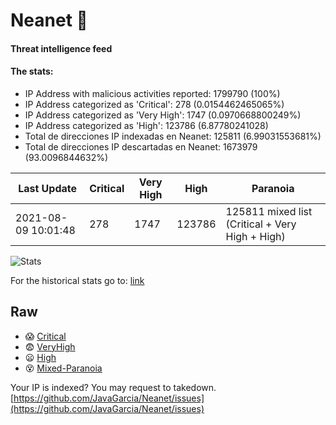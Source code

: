 # Neanet :hocho:
#### Threat intelligence feed
#### The stats:

- IP Address with malicious activities reported: 1799790 (100%)
- IP Address categorized as 'Critical':  278 (0.0154462465065%)
- IP Address categorized as 'Very High':  1747 (0.0970668800249%)
- IP Address categorized as 'High':  123786 (6.87780241028)
- Total de direcciones IP indexadas en Neanet:  125811 (6.99031553681%)
- Total de direcciones IP descartadas en Neanet:  1673979 (93.0096844632%)

| Last Update | Critical | Very High | High | Paranoia |
| --- | --- | --- | --- | --- |
| 2021-08-09 10:01:48 | 278 | 1747 | 123786 | 125811 mixed list (Critical + Very High + High)|

![Stats](https://docs.google.com/spreadsheets/d/e/2PACX-1vSnaNMIXVabIpDJjufMlzH7poXnshF3mgd8Is1g9ytUEzVsP5my4Trn8f-xkoLLQ38xpL3HtmUexLo6/pubchart?oid=501124687&format=image)

For the historical stats go to: [link](/stats.csv)
## Raw
- :scream: [Critical](https://raw.githubusercontent.com/JavaGarcia/Neanet/master/blacklists/neanet_critical.txt)
- :fearful: [VeryHigh](https://raw.githubusercontent.com/JavaGarcia/Neanet/master/blacklists/neanet_veryHigh.txtt)
- :frowning: [High](https://raw.githubusercontent.com/JavaGarcia/Neanet/master/blacklists/neanet_high.txt)
- :dizzy_face: [Mixed-Paranoia](https://raw.githubusercontent.com/JavaGarcia/Neanet/master/blacklists/neanet_all.txt)


Your IP is indexed? You may request to takedown. [https://github.com/JavaGarcia/Neanet/issues](https://github.com/JavaGarcia/Neanet/issues)










































































































































































































































































































































































































































































































































































































































































































































































































































































































































































































































































































































































































































































































































































































































































































































































































































































































































































































































































































































































































































































































































































































































































































































































































































































































































































































































































































































































































































































































































































































































































































































































































































































































































































































































































































































































































































































































































































































































































































































































































































































































































































































































































































































































































































































































































































































































































































































































































































































































































































































































































































































































































































































































































































































































































































































































































































































































































































































































































































































































































































































































































































































































































































































































































































































































































































































































































































































































































































































































































































































































































































































































































































































































































































































































































































































































































































































































































































































































































































































































































































































































































































































































































